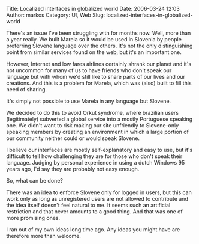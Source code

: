 Title: Localized interfaces in globalized world
Date: 2006-03-24 12:03
Author: markos
Category: UI, Web
Slug: localized-interfaces-in-globalized-world

There's an issue I've been struggling with for months now. Well, more
than a year really. We built Marela so it would be used in Slovenia by
people preferring Slovene language over the others. It's not the only
distinguishing point from similar services found on the web, but it's an
important one.

However, Internet and low fares airlines certainly shrank our planet and
it's not uncommon for many of us to have friends who don't speak our
language but with whom we'd still like to share parts of our lives and
our creations. And this is a problem for Marela, which was (also) built
to fill this need of sharing.

It's simply not possible to use Marela in any language but Slovene.

We decided to do this to avoid Orkut syndrome, where brazilian users
(legitimately) subverted a global service into a mostly Portuguese
speaking one. We didn't want to risk making our site unfriendly to
Slovene-only speaking members by creating an environment in which a
large portion of our community neither could or would speak Slovene.

I believe our interfaces are mostly self-explanatory and easy to use,
but it's difficult to tell how challenging they are for those who don't
speak their language. Judging by personal experience in using a dutch
Windows 95 years ago, I'd say they are probably not easy enough.

So, what can be done?

There was an idea to enforce Slovene only for logged in users, but this
can work only as long as unregistered users are not allowed to
contribute and the idea itself doesn't feel natural to me. It seems such
an artificial restriction and that never amounts to a good thing. And
that was one of more promising ones.

I ran out of my own ideas long time ago. Any ideas you might have are
therefore more than welcome.

